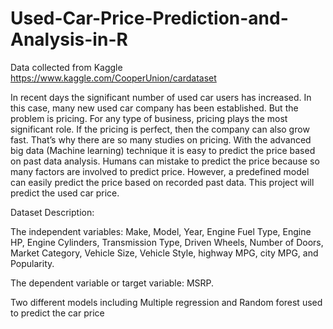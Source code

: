 # Used-Car-Price-Prediction-and-Analysis-in-R

Data collected from Kaggle https://www.kaggle.com/CooperUnion/cardataset 

In recent days the significant number of used car users has increased. In this case, many new used car company has been established. But the problem is pricing.
For any type of business, pricing plays the most significant role. If the pricing is perfect, then the company can also grow fast. That’s why there are so many
studies on pricing. With the advanced big data (Machine learning) technique it is easy to predict the price based on past data analysis. Humans can mistake to predict the price because so many factors are involved to predict price. However, a predefined model can easily predict the price based on recorded past data.
This project will predict the used car price. 

Dataset Description:

The independent variables: Make, Model, Year, Engine Fuel Type, Engine HP, Engine Cylinders, Transmission Type, Driven Wheels, Number of Doors, Market Category, Vehicle Size, Vehicle Style, highway MPG, city MPG, and Popularity. 

The dependent variable or target variable: MSRP.

Two different models including Multiple regression and Random forest used to predict the car price
